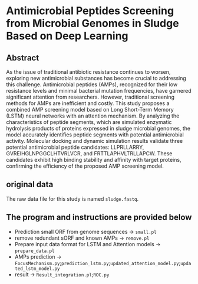 # Antimicrobial Peptides Screening from Microbial Genomes in Sludge Based on Deep Learning 
## Abstract
As the issue of traditional antibiotic resistance continues to worsen, exploring new antimicrobial substances has become crucial to addressing this challenge. Antimicrobial peptides (AMPs), recognized for their low resistance levels and minimal bacterial mutation frequencies, have garnered significant attention from researchers. However, traditional screening methods for AMPs are inefficient and costly. This study proposes a combined AMP screening model based on Long Short-Term Memory (LSTM) neural networks with an attention mechanism. By analyzing the characteristics of peptide segments, which are simulated enzymatic hydrolysis products of proteins expressed in sludge microbial genomes, the model accurately identifies peptide segments with potential antimicrobial activity. Molecular docking and dynamic simulation results validate three potential antimicrobial peptide candidates: LLPRLLARRY, GVREIHGLNPGGCLHTVRLVCR, and FRTTLAPHVLTRLLAPCW. These candidates exhibit high binding stability and affinity with target proteins, confirming the efficiency of the proposed AMP screening model.
## original data
The raw data file for this study is named `sludge.fastq`.<br>
## The program and instructions are provided below
* Prediction small ORF from genome sequences → `small.pl`<br>
* remove redundant sORF and known AMPs → `remove.pl`<br>
* Prepare input data format for LSTM and Attention models → `prepare_data.pl`<br>
* AMPs prediction → `FocusMechanism.py`;`prediction_lstm.py`;`updated_attention_model.py`;`updated_lstm_model.py` <br>
* result → `Result_integration.pl`;`ROC.py`<br>
